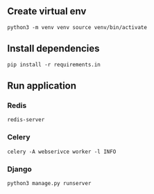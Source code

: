 ## Create virtual env
<code>python3 -m venv venv
source venv/bin/activate</code>

## Install dependencies
<code>pip install -r requirements.in</code>

## Run application
### Redis
<code>redis-server</code>

### Celery
<code>celery -A webserivce worker -l INFO</code>

### Django
<code>python3 manage.py runserver</code>
